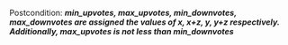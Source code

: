 Postcondition: ***min_upvotes, max_upvotes, min_downvotes, max_downvotes are assigned the values of x, x+z, y, y+z respectively. Additionally, max_upvotes is not less than min_downvotes***